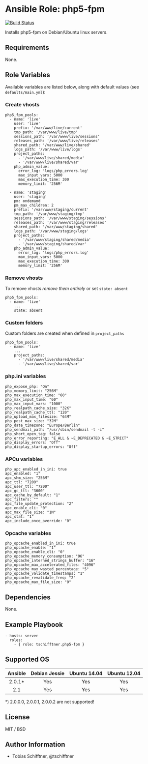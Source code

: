 # Ansible Role: php5-fpm

[![Build Status](https://travis-ci.org/tschifftner/ansible-role-php5-fpm.svg?branch=master)](https://travis-ci.org/tschifftner/ansible-role-php5-fpm)

Installs php5-fpm on Debian/Ubuntu linux servers.

## Requirements

None.

## Role Variables

Available variables are listed below, along with default values (see `defaults/main.yml`):

### Create vhosts

```
php5_fpm_pools:
  - name: 'live'
    user: 'live'
    prefix: '/var/www/live/current'
    tmp_path: '/var/www/live/tmp'
    sessions_path: '/var/www/live/sessions'
    releases_path: '/var/www/live/releases'
    shared_path: '/var/www/live/shared'
    logs_path: '/var/www/live/logs'
    project_paths:
      - '/var/www/live/shared/media'
      - '/var/www/live/shared/var'
    php_admin_value:
      error_log: 'logs/php_errors.log'
      max_input_vars: 5000
      max_execution_time: 300
      memory_limit: '256M'

  - name: 'staging'
    user: 'staging'
    pm: ondemand
    pm_max_children: 2
    prefix: '/var/www/staging/current'
    tmp_path: '/var/www/staging/tmp'
    sessions_path: '/var/www/staging/sessions'
    releases_path: '/var/www/staging/releases'
    shared_path: '/var/www/staging/shared'
    logs_path: '/var/www/staging/logs'
    project_paths:
      - '/var/www/staging/shared/media'
      - '/var/www/staging/shared/var'
    php_admin_value:
      error_log: 'logs/php_errors.log'
      max_input_vars: 5000
      max_execution_time: 300
      memory_limit: '256M'
```

### Remove vhosts

To remove vhosts _remove them entirely_ or set ```state: absent``` 
```
php5_fpm_pools:
  - name: 'live'
    ...
    state: absent
```
     
### Custom folders

Custom folders are created when defined in ```project_paths``` 
```
php5_fpm_pools:
  - name: 'live'
    ...
    project_paths:
      - '/var/www/live/shared/media'
      - '/var/www/live/shared/var'
```
      
### php.ini variables
```
php_expose_php: "On"
php_memory_limit: "256M"
php_max_execution_time: "60"
php_max_input_time: "60"
php_max_input_vars: "1000"
php_realpath_cache_size: "32K"
php_realpath_cache_ttl: "120"
php_upload_max_filesize: "64M"
php_post_max_size: "32M"
php_date_timezone: "Europe/Berlin"
php_sendmail_path: "/usr/sbin/sendmail -t -i"
php_short_open_tag: false
php_error_reporting: "E_ALL & ~E_DEPRECATED & ~E_STRICT"
php_display_errors: "Off"
php_display_startup_errors: "Off"
```

### APCu variables
```
php_apc_enabled_in_ini: true
apc_enabled: "1"
apc_shm_size: "256M"
apc_ttl: "7200"
apc_user_ttl: "7200"
apc_gc_ttl: "3600"
apc_cache_by_default: "1"
apc_filters: ""
apc_file_update_protection: "2"
apc_enable_cli: "0"
apc_max_file_size: "1M"
apc_stat: "1"
apc_include_once_override: "0"
```

### Opcache variables
```
php_opcache_enabled_in_ini: true
php_opcache_enable: "1"
php_opcache_enable_cli: "0"
php_opcache_memory_consumption: "96"
php_opcache_interned_strings_buffer: "16"
php_opcache_max_accelerated_files: "4096"
php_opcache_max_wasted_percentage: "5"
php_opcache_validate_timestamps: "1"
php_opcache_revalidate_freq: "2"
php_opcache_max_file_size: "0"
```

## Dependencies

None.

## Example Playbook

    - hosts: server
      roles:
        - { role: tschifftner.php5-fpm }

## Supported OS

Ansible          | Debian Jessie    | Ubuntu 14.04    | Ubuntu 12.04
:--------------: | :--------------: | :-------------: | :-------------: 
2.0.1*           | Yes              | Yes             | Yes
2.1              | Yes              | Yes             | Yes

*) 2.0.0.0, 2.0.0.1, 2.0.0.2 are not supported!

## License

MIT / BSD

## Author Information

 - Tobias Schifftner, @tschifftner